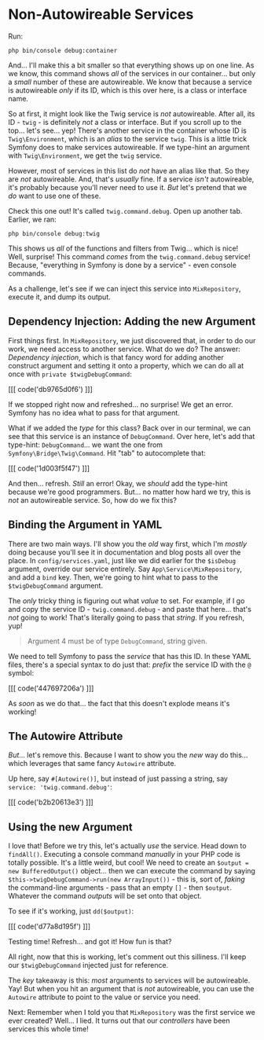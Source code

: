 # Non-Autowireable Services

Run:

```terminal
php bin/console debug:container
```

And... I'll make this a bit smaller so that everything shows up on one line. As we
know, this command shows *all* of the services in our container... but only a *small*
number of these are autowireable. We know that because a service is autowireable
*only* if its ID, which is this over here, is a class or interface name.

So at first, it might look like the Twig service is *not* autowireable. After all,
its ID - `twig` - is definitely *not* a class or interface. But if you scroll up
to the top... let's see... yep! There's another service in the container whose ID
is `Twig\Environment`, which is an *alias* to the service `twig`. This is a little
trick Symfony does to make services autowireable. If we type-hint an argument
with `Twig\Environment`, we get the `twig` service.

However, most of services in this list do *not* have an alias like that. So they
are *not* autowireable. And, that's *usually* fine. If a service *isn't* autowireable,
it's probably because you'll never need to use it. *But* let's pretend that we *do*
want to use one of these.

Check this one out! It's called `twig.command.debug`. Open up another tab.
Earlier, we ran:

```terminal
php bin/console debug:twig
```

This shows us *all* of the functions and filters from Twig... which is nice!
Well, surprise! This command *comes* from the `twig.command.debug` service! Because,
"everything in Symfony is done by a service" - even console commands.

As a challenge, let's see if we can inject this service into `MixRepository`,
execute it, and dump its output.

## Dependency Injection: Adding the new Argument

First things first. In `MixRepository`, we just discovered that, in order to do our
work, we need access to another service. What do we do? The answer: *Dependency
injection*, which is that fancy word for adding another construct argument and
setting it onto a property, which we can do all at once with
`private $twigDebugCommand`:

[[[ code('db9765d0f6') ]]]

If we stopped right now and refreshed... no surprise! We get an error. Symfony has
no idea what to pass for that argument.

What if we added the *type* for this class? Back over in our terminal, we can see
that this service is an instance of `DebugCommand`. Over here, let's add that
type-hint: `DebugCommand`... we want the one from `Symfony\Bridge\Twig\Command`.
Hit "tab" to autocomplete that:

[[[ code('1d003f5f47') ]]]

And then... refresh. *Still* an error! Okay, we *should* add the type-hint because
we're good programmers. But... no matter how hard we try, this is *not* an autowireable
service. So, how do we fix this?

## Binding the Argument in YAML

There are two main ways. I'll show you the *old* way first, which I'm *mostly* doing
because you'll see it in documentation and blog posts all over the place. In
`config/services.yaml`, just like we did earlier for the `$isDebug` argument,
override our service entirely. Say `App\Service\MixRepository`, and add a
`bind` key. Then, we're going to hint what to pass to the `$twigDebugCommand` argument.

The *only* tricky thing is figuring out what *value* to set. For example, if I go
and copy the service ID - `twig.command.debug` - and paste that here... that's *not*
going to work! That's literally going to pass that *string*. If you refresh,
yup!

> Argument 4 must be of type `DebugCommand`, string given.

We need to tell Symfony to pass the *service* that has this ID. In these YAML
files, there's a special syntax to do just that: *prefix* the service ID with the
`@` symbol:

[[[ code('447697206a') ]]]

As *soon* as we do that... the fact that this doesn't explode means it's working!

## The Autowire Attribute

*But*... let's remove this. Because I want to show you the *new* way do this...
which leverages that same fancy `Autowire` attribute.

Up here, say `#[Autowire()]`, but instead of just passing a string, say
`service: 'twig.command.debug'`:

[[[ code('b2b20613e3') ]]]

## Using the new Argument

I love that! Before we try this, let's actually *use* the service. Head down to
`findAll()`. Executing a console command *manually* in your PHP code is totally
possible. It's a little weird, but cool! We need to create an
`$output = new BufferedOutput()` object... then we can execute the command by saying
`$this->twigDebugCommand->run(new ArrayInput())` - this is, sort of, *faking*
the command-line arguments - pass that an empty `[]` - then `$output`. Whatever
the command *outputs* will be set onto that object.

To see if it's working, just `dd($output)`:

[[[ code('d77a8d195f') ]]]

Testing time! Refresh... and got it! How fun is that?

All right, now that this is working, let's comment out this silliness. I'll keep our
`$twigDebugCommand` injected just for reference.

The *key* takeaway is this: *most* arguments to services will be autowireable. Yay!
But when you hit an argument that is *not* autowireable, you can use the `Autowire`
attribute to point to the value or service you need.

Next: Remember when I told you that `MixRepository` was the first service we ever
created? Well... I lied. It turns out that our *controllers* have been services this
whole time!
